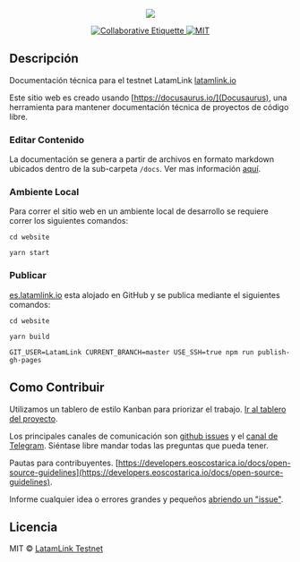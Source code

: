 <p align="center">
	<a href="https://latamlink.io">
		<img src="logo.png" >
	</a>
</p>

<p align="center">
	<a href="https://git.io/col">
		<img src="https://img.shields.io/badge/%E2%9C%93-collaborative_etiquette-brightgreen.svg" alt="Collaborative Etiquette">
	</a>
	<a href="#">
		<img src="https://img.shields.io/dub/l/vibe-d.svg" alt="MIT">
	</a>
</p>

## Descripción 
Documentación técnica para el testnet LatamLink [latamlink.io](https://es.latamlink.io)

Este sitio web es creado usando [https://docusaurus.io/](Docusaurus), una herramienta para mantener documentación técnica de proyectos de código libre. 

### Editar Contenido
La documentación se genera a partir de archivos en formato markdown ubicados dentro de la sub-carpeta `/docs`. Ver mas información [aquí](https://github.com/LatamLink/es.latamlink.io/tree/master/website).

### Ambiente Local
Para correr el sitio web en un ambiente local de desarrollo se requiere correr los siguientes comandos: 

`cd website` 

`yarn start` 

### Publicar
[es.latamlink.io](https://es.latamlink.io) esta alojado en GitHub y se publica mediante el siguientes comandos:

`cd website`

`yarn build`

`GIT_USER=LatamLink CURRENT_BRANCH=master USE_SSH=true npm run publish-gh-pages`

## Como Contribuir

Utilizamos un tablero de estilo Kanban para priorizar el trabajo. [Ir al tablero del proyecto](https://github.com/LatamLink/projects/1).


Los principales canales de comunicación son [github issues](https://github.com/LatamLink/latamlink.io/issues) y el [canal de Telegram](https://t.me/latamlink). Siéntase libre mandar todas las preguntas que pueda tener.


Pautas para contribuyentes. [https://developers.eoscostarica.io/docs/open-source-guidelines](https://developers.eoscostarica.io/docs/open-source-guidelines).

Informe cualquier idea o errores grandes y pequeños [abriendo un "issue"](https://github.com/LatamLink/latamlink.io/issues).


## Licencia

MIT © [LatamLink Testnet](https://latamlink.io)  
